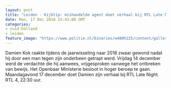 ```yaml
---
layout: post
title: "Leiden - Kijktip: mishandelde agent doet verhaal bij RTL Late Night"
date: Mon, 17 Dec 2018 15:43:00 GMT
categories: 
- zuid-holland 
- leiden 
feature_image: "https://www.politie.nl/binaries/w400h225/content/gallery/politie/nieuws/2018/december/00-km/damien.jpg"
---
```


Damien Kok raakte tijdens de jaarwisseling naar 2018 zwaar gewond nadat hij door een man tegen zijn onderbeen getrapt werd. Vrijdag 14 december werd de verdachte die hij aanwees, vrijgesproken vanwege het ontbreken van bewijs. Het Openbaar Ministerie besloot in hoger beroep te gaan. Maandagavond 17 december doet Damien zijn verhaal bij RTL Late Night. RTL 4, 22:30 uur.
